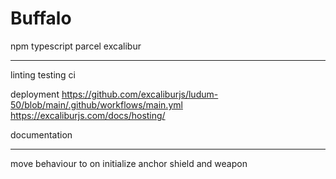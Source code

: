 # Buffalo

npm
typescript
parcel
excalibur

---
linting
testing
ci

deployment
https://github.com/excaliburjs/ludum-50/blob/main/.github/workflows/main.yml
https://excaliburjs.com/docs/hosting/

documentation

---

move behaviour to on initialize
anchor shield and weapon
